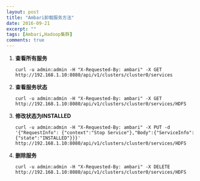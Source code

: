 ```yaml
---
layout: post
title: "Ambari卸载服务方法"
date: 2016-09-21
excerpt: ""
tags: [Ambari,Hadoop集群]
comments: true
---
```


1. **查看所有服务**

	<pre><code>curl -u admin:admin -H "X-Requested-By: ambari" -X GET http://192.168.1.10:8080/api/v1/clusters/cluster0/services</pre></code>

2. **查看服务状态**

	<pre><code>curl -u admin:admin -H "X-Requested-By: ambari" -X GET http://192.168.1.10:8080/api/v1/clusters/cluster0/services/HDFS</pre></code>

3. **修改状态为INSTALLED**

	<pre><code>curl -u admin:admin -H "X-Requested-By: ambari" -X PUT -d '{"RequestInfo": {"context":"Stop Service"},"Body":{"ServiceInfo":{"state":"INSTALLED"}}}' http://192.168.1.10:8080/api/v1/clusters/cluster0/services/HDFS</pre></code>

4. **删除服务**

	<pre><code>curl -u admin:admin -H "X-Requested-By: ambari" -X DELETE http://192.168.1.10:8080/api/v1/clusters/cluster0/services/HDFS</pre></code>
